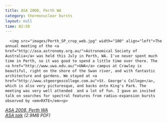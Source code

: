 ```yaml
---
title: ASA 2008, Perth WA
category: thermonuclear bursts
layout: null
time: 02:50
---
```

<!-- converted from blosxom format post by dkg 22.1.2022 -->
<!-- created by convert.pl on Mon Jan 30 02:45:27 EST 2012 -->
<!-- converted from ../2008/09/asa-2008-perth-wa.html -->
<!-- Post timestamp Tuesday, September 23, 2008 10:50 AM -->
<!-- touch -t 200809231050 -->
<!-- Labels: 2008, meetings, neutron star EOS, thermonuclear bursts -->
      <img src="images/Perth_SP_crop_web.jpg" width="100" align="left">The annual meeting of the <a href="http://asa.astronomy.org.au/">Astronomical Society of Australia</a> was held this July in Perth, WA. I've never spent much time in Perth, so it was good to spend a little time over there. The <a href="http://www.uwa.edu.au/">UWA</a> campus at Crawley is beautiful, right on the shore of the Swan river, and with fantastic architecture and gardens. We stayed at <a href="http://www.stgeorgescollege.com.au">St. George's College</a>, which is also very picturesque, and backs onto King's Park. The meeting was very well attended  and a lot of fun. I gave an invited talk on searches for spectral features from radius-expansion bursts observed by <em>RXTE</em><p>
<em><a href="http://www.asa2008.conf.uwa.edu.au">ASA 2008, Perth WA</a><br>
<a href="http://users.monash.edu.au/~dgallow/docs/ASA 2008.pdf">ASA talk</a> (2.9MB PDF)</em>
